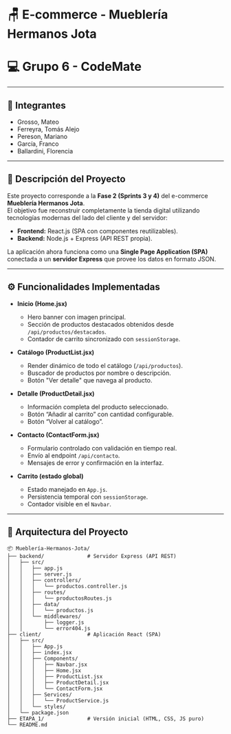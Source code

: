 # 🪑 E-commerce - Mueblería Hermanos Jota  
# 💻 Grupo 6 - CodeMate  

---

## 👥 Integrantes
- Grosso, Mateo  
- Ferreyra, Tomás Alejo  
- Pereson, Mariano  
- García, Franco  
- Ballardini, Florencia  

---

## 🧠 Descripción del Proyecto
Este proyecto corresponde a la **Fase 2 (Sprints 3 y 4)** del e-commerce **Mueblería Hermanos Jota**.  
El objetivo fue reconstruir completamente la tienda digital utilizando tecnologías modernas del lado del cliente y del servidor:  
- **Frontend:** React.js (SPA con componentes reutilizables).  
- **Backend:** Node.js + Express (API REST propia).  

La aplicación ahora funciona como una **Single Page Application (SPA)** conectada a un **servidor Express** que provee los datos en formato JSON.  

---

## ⚙️ Funcionalidades Implementadas
- **Inicio (Home.jsx)**  
  - Hero banner con imagen principal.  
  - Sección de productos destacados obtenidos desde `/api/productos/destacados`.  
  - Contador de carrito sincronizado con `sessionStorage`.  

- **Catálogo (ProductList.jsx)**  
  - Render dinámico de todo el catálogo (`/api/productos`).  
  - Buscador de productos por nombre o descripción.  
  - Botón "Ver detalle" que navega al producto.  

- **Detalle (ProductDetail.jsx)**  
  - Información completa del producto seleccionado.  
  - Botón “Añadir al carrito” con cantidad configurable.  
  - Botón “Volver al catálogo”.  

- **Contacto (ContactForm.jsx)**  
  - Formulario controlado con validación en tiempo real.  
  - Envío al endpoint `/api/contacto`.  
  - Mensajes de error y confirmación en la interfaz.  

- **Carrito (estado global)**  
  - Estado manejado en `App.js`.  
  - Persistencia temporal con `sessionStorage`.  
  - Contador visible en el `Navbar`.  

---

## 🧱 Arquitectura del Proyecto

```plaintext
📦 Mueblería-Hermanos-Jota/
├── backend/              # Servidor Express (API REST)
│   ├── src/
│   │   ├── app.js
│   │   ├── server.js
│   │   ├── controllers/
│   │   │   └── productos.controller.js
│   │   ├── routes/
│   │   │   └── productosRoutes.js
│   │   ├── data/
│   │   │   └── productos.js
│   │   └── middlewares/
│   │       ├── logger.js
│   │       └── error404.js
├── client/               # Aplicación React (SPA)
│   ├── src/
│   │   ├── App.js
│   │   ├── index.jsx
│   │   ├── Components/
│   │   │   ├── Navbar.jsx
│   │   │   ├── Home.jsx
│   │   │   ├── ProductList.jsx
│   │   │   ├── ProductDetail.jsx
│   │   │   └── ContactForm.jsx
│   │   ├── Services/
│   │   │   └── ProductService.js
│   │   └── styles/
│   └── package.json
├── ETAPA_1/              # Versión inicial (HTML, CSS, JS puro)
└── README.md
